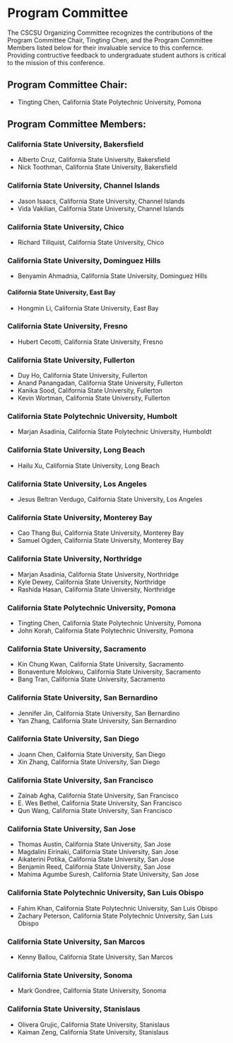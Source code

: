 # Program Committee 
The CSCSU Organizing Committee recognizes the contributions of the Program Committee Chair, Tingting Chen, and the Program Committee Members listed below for their invaluable service to this confernce. Providing contructive feedback to undergraduate student authors is critical to the mission of this conference.

## Program Committee Chair: 

* Tingting Chen, California State Polytechnic University, Pomona

## Program Committee Members:

### California State University, Bakersfield
* Alberto Cruz, California State University, Bakersfield
* Nick Toothman, California State University, Bakersfield

### California State University, Channel Islands
* Jason Isaacs, California State University, Channel Islands
* Vida Vakilian, California State University, Channel Islands

### California State University, Chico
* Richard Tillquist, California State University, Chico

### California State University, Dominguez Hills
* Benyamin Ahmadnia, California State University, Dominguez Hills

#### California State University, East Bay
* Hongmin Li, California State University, East Bay

### California State University, Fresno
* Hubert Cecotti, California State University, Fresno

### California State University, Fullerton
* Duy Ho, California State University, Fullerton
* Anand Panangadan, California State University, Fullerton
* Kanika Sood, California State University, Fullerton
* Kevin Wortman, California State University, Fullerton

### California State Polytechnic University, Humbolt
* Marjan Asadinia, California State Polytechnic University, Humboldt

### California State University, Long Beach
* Hailu Xu, California State University, Long Beach

### California State University, Los Angeles
* Jesus Beltran Verdugo, California State University, Los Angeles

### California State University, Monterey Bay
* Cao Thang Bui, California State University, Monterey Bay
* Samuel Ogden, California State University, Monterey Bay

### California State University, Northridge
* Marjan Asadinia, California State University, Northridge
* Kyle Dewey, California State University, Northridge
* Rashida Hasan, California State University, Northridge

### California State Polytechnic University, Pomona
* Tingting Chen, California State Polytechnic University, Pomona
* John Korah, California State Polytechnic University, Pomona

### California State University, Sacramento 
* Kin Chung Kwan, California State University, Sacramento
* Bonaventure Molokwu, California State University, Sacramento
* Bang Tran, California State University, Sacramento

### California State University, San Bernardino
* Jennifer Jin, California State University, San Bernardino
* Yan Zhang, California State University, San Bernardino

### California State University, San Diego 
* Joann Chen, California State University, San Diego 
* Xin Zhang, California State University, San Diego 

### California State University, San Francisco
* Zainab Agha, California State University, San Francisco
* E. Wes Bethel, California State University, San Francisco
* Qun Wang, California State University, San Francisco

### California State University, San Jose
* Thomas Austin, California State University, San Jose
* Magdalini Eirinaki, California State University, San Jose
* Aikaterini Potika, California State University, San Jose
* Benjamin Reed, California State University, San Jose
* Mahima Agumbe Suresh, California State University, San Jose

### California State Polytechnic University, San Luis Obispo
* Fahim Khan, California State Polytechnic University, San Luis Obispo
* Zachary Peterson, California State Polytechnic University, San Luis Obispo

### California State University, San Marcos
* Kenny Ballou, California State University, San Marcos

### California State University, Sonoma
* Mark Gondree, California State University, Sonoma

### California State University, Stanislaus
* Olivera Grujic, California State University, Stanislaus
* Kaiman Zeng, California State University, Stanislaus











